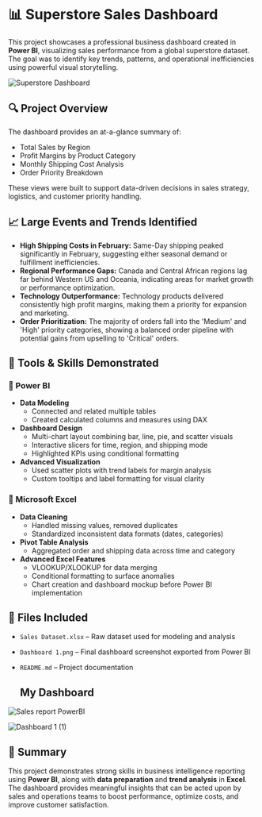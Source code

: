 # 📊 Superstore Sales Dashboard 

This project showcases a professional business dashboard created in **Power BI**, visualizing sales performance from a global superstore dataset. The goal was to identify key trends, patterns, and operational inefficiencies using powerful visual storytelling.

![Superstore Dashboard](Dashboard%201%20(1).png)

## 🔍 Project Overview

The dashboard provides an at-a-glance summary of:

- Total Sales by Region  
- Profit Margins by Product Category  
- Monthly Shipping Cost Analysis  
- Order Priority Breakdown

These views were built to support data-driven decisions in sales strategy, logistics, and customer priority handling.

## 📈 Large Events and Trends Identified

- **High Shipping Costs in February:** Same-Day shipping peaked significantly in February, suggesting either seasonal demand or fulfillment inefficiencies.
- **Regional Performance Gaps:** Canada and Central African regions lag far behind Western US and Oceania, indicating areas for market growth or performance optimization.
- **Technology Outperformance:** Technology products delivered consistently high profit margins, making them a priority for expansion and marketing.
- **Order Prioritization:** The majority of orders fall into the 'Medium' and 'High' priority categories, showing a balanced order pipeline with potential gains from upselling to 'Critical' orders.

## 🚀 Tools & Skills Demonstrated

### 🔹 Power BI
- **Data Modeling**
  - Connected and related multiple tables
  - Created calculated columns and measures using DAX
- **Dashboard Design**
  - Multi-chart layout combining bar, line, pie, and scatter visuals
  - Interactive slicers for time, region, and shipping mode
  - Highlighted KPIs using conditional formatting
- **Advanced Visualization**
  - Used scatter plots with trend labels for margin analysis
  - Custom tooltips and label formatting for visual clarity

### 🔸 Microsoft Excel
- **Data Cleaning**
  - Handled missing values, removed duplicates
  - Standardized inconsistent data formats (dates, categories)
- **Pivot Table Analysis**
  - Aggregated order and shipping data across time and category
- **Advanced Excel Features**
  - VLOOKUP/XLOOKUP for data merging
  - Conditional formatting to surface anomalies
  - Chart creation and dashboard mockup before Power BI implementation

## 📂 Files Included

- `Sales Dataset.xlsx` – Raw dataset used for modeling and analysis  
- `Dashboard 1.png` – Final dashboard screenshot exported from Power BI  
- `README.md` – Project documentation
  
  ## My Dashboard
   
![Sales report PowerBI](https://github.com/user-attachments/assets/cba62903-1a7c-4046-984c-59a017bbc89c)

![Dashboard 1 (1)](https://github.com/user-attachments/assets/7f321117-5b3d-4904-ab9f-dd98c2cb245d)


## 🧠 Summary

This project demonstrates strong skills in business intelligence reporting using **Power BI**, along with **data preparation** and **trend analysis** in **Excel**. The dashboard provides meaningful insights that can be acted upon by sales and operations teams to boost performance, optimize costs, and improve customer satisfaction.
